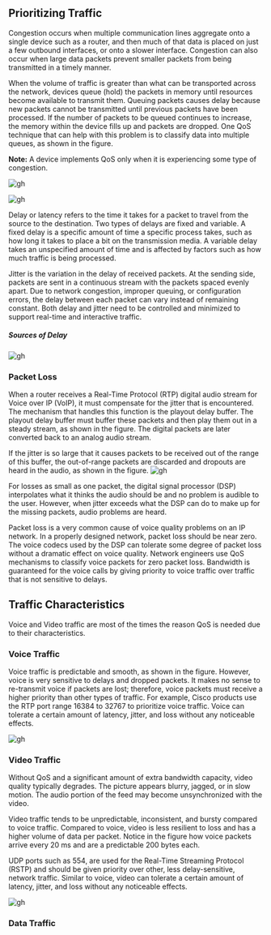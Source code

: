 ## Prioritizing Traffic
Congestion occurs when multiple communication lines aggregate onto a single device such as a router, and then much of that data is placed on just a few outbound interfaces, or onto a slower interface. Congestion can also occur when large data packets prevent smaller packets from being transmitted in a timely manner.

When the volume of traffic is greater than what can be transported across the network, devices queue (hold) the packets in memory until resources become available to transmit them. Queuing packets causes delay because new packets cannot be transmitted until previous packets have been processed. If the number of packets to be queued continues to increase, the memory within the device fills up and packets are dropped. One QoS technique that can help with this problem is to classify data into multiple queues, as shown in the figure.

**Note:** A device implements QoS only when it is experiencing some type of congestion.

![gh](https://raw.githubusercontent.com/ndriannazriel04/Advanced-Network-Tech/main/obsidian/images17365123190008c2vhw.png)

![gh](https://raw.githubusercontent.com/ndriannazriel04/Advanced-Network-Tech/main/obsidian/images1736512389000ynadoc.png)

Delay or latency refers to the time it takes for a packet to travel from the source to the destination. Two types of delays are fixed and variable. A fixed delay is a specific amount of time a specific process takes, such as how long it takes to place a bit on the transmission media. A variable delay takes an unspecified amount of time and is affected by factors such as how much traffic is being processed.

Jitter is the variation in the delay of received packets. At the sending side, packets are sent in a continuous stream with the packets spaced evenly apart. Due to network congestion, improper queuing, or configuration errors, the delay between each packet can vary instead of remaining constant. Both delay and jitter need to be controlled and minimized to support real-time and interactive traffic.

##### Sources of Delay
![gh](https://raw.githubusercontent.com/ndriannazriel04/Advanced-Network-Tech/main/obsidian/images1736512486000g09xnd.png)

### Packet Loss
When a router receives a Real-Time Protocol (RTP) digital audio stream for Voice over IP (VoIP), it must compensate for the jitter that is encountered. The mechanism that handles this function is the playout delay buffer. The playout delay buffer must buffer these packets and then play them out in a steady stream, as shown in the figure. The digital packets are later converted back to an analog audio stream.

If the jitter is so large that it causes packets to be received out of the range of this buffer, the out-of-range packets are discarded and dropouts are heard in the audio, as shown in the figure.
![gh](https://raw.githubusercontent.com/ndriannazriel04/Advanced-Network-Tech/main/obsidian/images1736512669000xh7jqm.png)

For losses as small as one packet, the digital signal processor (DSP) interpolates what it thinks the audio should be and no problem is audible to the user. However, when jitter exceeds what the DSP can do to make up for the missing packets, audio problems are heard.

Packet loss is a very common cause of voice quality problems on an IP network. In a properly designed network, packet loss should be near zero. The voice codecs used by the DSP can tolerate some degree of packet loss without a dramatic effect on voice quality. Network engineers use QoS mechanisms to classify voice packets for zero packet loss. Bandwidth is guaranteed for the voice calls by giving priority to voice traffic over traffic that is not sensitive to delays.

## Traffic Characteristics
Voice and Video traffic are most of the times the reason QoS is needed due to their characteristics.

### Voice Traffic
Voice traffic is predictable and smooth, as shown in the figure. However, voice is very sensitive to delays and dropped packets. It makes no sense to re-transmit voice if packets are lost; therefore, voice packets must receive a higher priority than other types of traffic. For example, Cisco products use the RTP port range 16384 to 32767 to prioritize voice traffic. Voice can tolerate a certain amount of latency, jitter, and loss without any noticeable effects. 

![gh](https://raw.githubusercontent.com/ndriannazriel04/Advanced-Network-Tech/main/obsidian/images17365132560008gjs9j.png)

### Video Traffic
Without QoS and a significant amount of extra bandwidth capacity, video quality typically degrades. The picture appears blurry, jagged, or in slow motion. The audio portion of the feed may become unsynchronized with the video.

Video traffic tends to be unpredictable, inconsistent, and bursty compared to voice traffic. Compared to voice, video is less resilient to loss and has a higher volume of data per packet. Notice in the figure how voice packets arrive every 20 ms and are a predictable 200 bytes each.

UDP ports such as 554, are used for the Real-Time Streaming Protocol (RSTP) and should be given priority over other, less delay-sensitive, network traffic. Similar to voice, video can tolerate a certain amount of latency, jitter, and loss without any noticeable effects.

![gh](https://raw.githubusercontent.com/ndriannazriel04/Advanced-Network-Tech/main/obsidian/images1736513323000xeaktq.png)

### Data Traffic 
